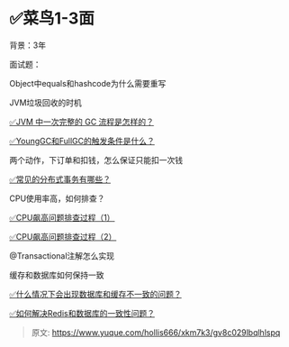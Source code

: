 # ✅菜鸟1-3面

背景：3年



面试题：



Object中equals和hashcode为什么需要重写

JVM垃圾回收的时机

[✅JVM 中一次完整的 GC 流程是怎样的？](https://www.yuque.com/hollis666/xkm7k3/nm3u0khcxyc42u9q)

[✅YoungGC和FullGC的触发条件是什么？](https://www.yuque.com/hollis666/xkm7k3/akr0h4yk44r57g5x)

两个动作，下订单和扣钱，怎么保证只能扣一次钱

[✅常见的分布式事务有哪些？](https://www.yuque.com/hollis666/xkm7k3/yr0lu6)

CPU使用率高，如何排查？

[✅CPU飙高问题排查过程（1）](https://www.yuque.com/hollis666/xkm7k3/yp216u)

[✅CPU飙高问题排查过程（2）](https://www.yuque.com/hollis666/xkm7k3/mstcr4s9ufn0ubsf)

@Transactional注解怎么实现

缓存和数据库如何保持一致

[✅什么情况下会出现数据库和缓存不一致的问题？](https://www.yuque.com/hollis666/xkm7k3/xr0h8h)

[✅如何解决Redis和数据库的一致性问题？](https://www.yuque.com/hollis666/xkm7k3/tmcgo0)







> 原文: <https://www.yuque.com/hollis666/xkm7k3/gv8c029lbqlhlspq>
